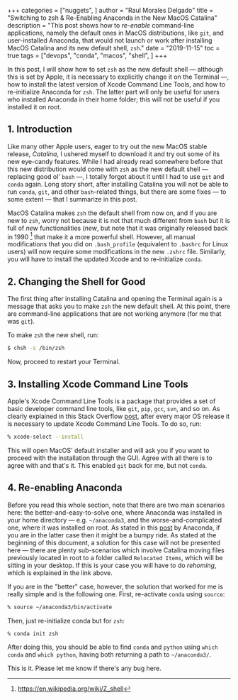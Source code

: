 +++
categories = ["nuggets", ]
author = "Raul Morales Delgado"
title = "Switching to zsh & Re-Enabling Anaconda in the New MacOS Catalina"
description = "This post shows how to *re-enable* command-line applications, namely the default ones in MacOS distributions, like `git`, and user-installed Anaconda, that would not launch or work after installing MacOS Catalina and its new default shell, `zsh`."
date = "2019-11-15"
toc = true
tags = ["devops", "conda", "macos", "shell", ]
+++


In this post, I will show how to set `zsh` as the new default shell — although this is set by Apple, it is necessary to explicitly change it on the Terminal —, how to install the latest version of Xcode Command Line Tools, and how to re-initialize Anaconda for `zsh`. The latter part will only be useful for users who installed Anaconda in their home folder; this will not be useful if you installed it on root.


## 1. Introduction

Like many other Apple users, eager to try out the new MacOS stable release, *Catalina*, I ushered myself to download it and try out some of its new eye-candy features. While I had already read somewhere before that this new distribution would come with `zsh` as the new default shell — replacing good ol' `bash` —, I totally forgot about it until I had to use `git` and `conda` again. Long story short, after installing Catalina you will not be able to run `conda`, `git`, and other `bash`-related things, but there are some fixes — to some extent — that I summarize in this post.

MacOS Catalina makes `zsh` the default shell from now on, and if you are new to `zsh`, worry not because it is not that much different from `bash` but it is full of *new* functionalities (*new*, but note that it was originally released back in 1990 [^1] that make it a more powerful shell. However, all manual modifications that you did on `.bash_profile` (equivalent to `.bashrc` for Linux users) will now require some modifications in the new `.zshrc` file. Similarly, you will have to install the updated Xcode and to re-initialize `conda`.


## 2. Changing the Shell for Good

The first thing after installing Catalina and opening the Terminal again is a message that asks you to make `zsh` the new default shell. At this point, there are command-line applications that are not working anymore (for me that was `git`).

To make `zsh` the new shell, run:
```bash
$ chsh -s /bin/zsh
```

Now, proceed to restart your Terminal.


## 3. Installing Xcode Command Line Tools

Apple's Xcode Command Line Tools is a package that provides a set of basic developer command line tools, like `git`, `pip`, `gcc`, `svn`, and so on. As clearly explained in this Stack Overflow [post](https://stackoverflow.com/questions/52522565/git-is-not-working-after-macos-update-xcrun-error-invalid-active-developer-pa), after every major OS release it is necessary to update Xcode Command Line Tools. To do so, run:
```bash
% xcode-select --install
```

This will open MacOS' default installer and will ask you if you want to proceed with the installation through the GUI. Agree with all there is to agree with and that's it. This enabled `git` back for me, but not `conda`.


## 4. Re-enabling Anaconda

Before you read this whole section, note that there are two main scenarios here: the better-and-easy-to-solve one, where Anaconda was installed in your home directory — e.g. `~/anaconda3`, and the worse-and-complicated one, where it was installed on root. As stated in this [post](https://www.anaconda.com/how-to-restore-anaconda-after-macos-catalina-update/) by Anaconda, if you are in the latter case then it might be a bumpy ride. As stated at the beginning of this document, a solution for this case will not be presented here — there are plenty sub-scenarios which involve Catalina moving files previously located in root to a folder called `Relocated Items`, which will be sitting in your desktop. If this is your case you will have to do *rehoming*, which is explained in the link above.

If you are in the "better" case, however, the solution that worked for me is really simple and is the following one. First, re-activate `conda` using `source`:
```bash
% source ~/anaconda3/bin/activate
```

Then, just re-initialize conda but for `zsh`:
```bash
% conda init zsh
```

After doing this, you should be able to find `conda` and `python` using `which conda` and `which python`, having both returning a path to `~/anaconda3/`.

This is it. Please let me know if there's any bug here.

[^1]: https://en.wikipedia.org/wiki/Z_shell